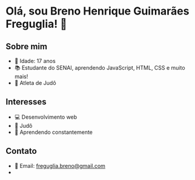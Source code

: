 # Olá, sou Breno Henrique Guimarães Freguglia! 👋

## Sobre mim
- 👦 Idade: 17 anos
- 📚 Estudante do SENAI, aprendendo JavaScript, HTML, CSS e muito mais!
- 🥋 Atleta de Judô

## Interesses
- 💻 Desenvolvimento web
- 🥋 Judô
- 📖 Aprendendo constantemente

## Contato
- 📧 Email: freguglia.breno@gmail.com
-

